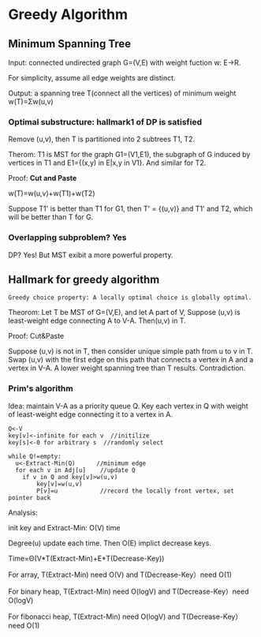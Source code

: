 # Greedy Algorithm
## Minimum Spanning Tree
Input: connected undirected graph G=(V,E) with weight fuction w: E->R.

For simplicity, assume all edge weights are distinct.

Output: a spanning tree T(connect all the vertices) of minimum weight w(T)=Σw(u,v)

### Optimal substructure: hallmark1 of DP is satisfied
Remove (u,v), then T is partitioned into 2 subtrees T1, T2.

Therom: T1 is MST for the graph G1=(V1,E1), the subgraph of G induced by vertices in T1 and E1={(x,y) in E|x,y in V1}. And similar for T2.

Proof: **Cut and Paste**

w(T)=w(u,v)+w(T1)+w(T2)

Suppose T1' is better than T1 for G1, then T' = {(u,v)} and T1' and T2, which will be better than T for G.

### Overlapping subproblem? Yes

DP? Yes! But MST exibit a more powerful property.

## Hallmark for greedy algorithm
`Greedy choice property: A locally optimal choice is globally optimal.`

Theorom: Let T be MST of G=(V,E), and let A part of V, Suppose (u,v) is least-weight edge connecting A to V-A. Then(u,v) in T.

Proof: Cut&Paste

Suppose (u,v) is not in T, then consider unique simple path from u to v in T. Swap (u,v) with the first edge on this path that connects a vertex in A and a vertex in V-A. A lower weight spanning tree than T results. Contradiction.

### Prim's algorithm
Idea: maintain V-A as a priority queue Q. Key each vertex in Q with weight of least-weight edge connecting it to a vertex in A.
```
Q<-V
key[v]<-infinite for each v  //initilize
key[s]<-0 for arbitrary s  //randomly select

while Q!=empty:
  u<-Extract-Min(Q)      //minimum edge
  for each v in Adj[u]    //update Q
    if v in Q and key[v]>w(u,v)
        key[v]=w(u,v)
        P[v]=u            //record the locally front vertex, set pointer back
```

Analysis:

init key and Extract-Min: O(V) time

Degree(u) update each time. Then O(E) implict decrease keys.

Time=Θ(V\*T(Extract-Min)+E*T(Decrease-Key))

For array, T(Extract-Min) need O(V) and T(Decrease-Key）need O(1)

For binary heap, T(Extract-Min) need O(logV) and T(Decrease-Key）need O(logV)

For fibonacci heap, T(Extract-Min) need O(logV) and T(Decrease-Key）need O(1)



      
